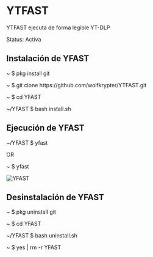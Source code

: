 # YTFAST
YTFAST ejecuta de forma legible YT-DLP

<p>Status: Activa</p>
<h2>Instalación de YFAST</h2>
<p>~ $ pkg install git</p>
<p>~ $ git clone https://github.com/wolfkrypter/YTFAST.git</p>


<p>~ $ cd YFAST</p>

<p>~/YFAST $ bash install.sh</p>

<h2>Ejecución de YFAST</h2>

<p>~/YFAST $ yfast</p>
<p>OR</p>
<p>~ $ yfast</p>
<img src="https://i.imgur.com/GrH1u6y.jpeg" alt="YFAST">


<h2>Desinstalación de YFAST</h2>

<p>~ $ pkg uninstall git</p>
<p>~ $ cd YFAST</p>
<p>~/YFAST $ bash uninstall.sh</p>
<p>~ $ yes | rm -r YFAST</p>


